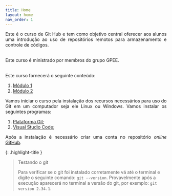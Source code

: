 ```yaml
---
title: Home
layout: home
nav_order: 1
---
```


<p align = "justify">
Este é o curso de Git Hub e tem como objetivo central oferecer aos alunos uma introdução ao uso de repositórios remotos para armazenamento e controle de códigos.<br><br>

Este curso é ministrado por membros do grupo GPEE.<br><br>

Este curso fornecerá o seguinte conteúdo:
</p>

<!--<ol>
  <li><a href="https://wmpjrufg.github.io/GIT_REA/001-0.html">Módulo 1: Introdução ao conceito de controle de versão</a>;</li>
  <li><a href="https://wmpjrufg.github.io/GIT_REA/002-0.html">Módulo 2: Primeiros passos - <i>commits</i>, <i>pull</i> e <i>push</i></a>;</li>
  <li><a href="https://wmpjrufg.github.io/GIT_REA/003-0.html">Módulo 3: Trabalhando em equipes</a>;</li>
  <li><a href="https://wmpjrufg.github.io/GIT_REA/004-0.html">Módulo extra: Organização de fluxo</a>.</li>
</ol>-->

<ol>
  <li><a href = "https://github.com/wmpjrufg/GIT_REA/001-0.md">Módulo 1</a></li>
  <li><a href = "https://github.com/wmpjrufg/GIT_REA/002-0.md">Módulo 2</a></li>
</ol>

<p align = "justify">
Vamos iniciar o curso pela instalação dos recursos necessários para uso do Git em um computador seja ele Linux ou Windows. Vamos instalar os seguintes programas:<br>
</p>

<ol>
    <li><a href = "https://git-scm.com/">Plataforma Git</a>;</li>
    <li><a href = "https://code.visualstudio.com">Visual Studio Code</a>;</li>
</ol>

<p align = "justify">
Após a instalação é necessário criar uma conta no repositório <i>online</i> <a href = "https://github.com/">GitHub</a>.
</p>

{: .highlight-title }
> Testando o git
>
> Para verificar se o git foi instalado corretamente vá até o terminal e digite o seguinte comando: `git --version`. Provavelmente após a execução aparecerá no terminal a versão do git, por exemplo: `git version 2.34.1`.